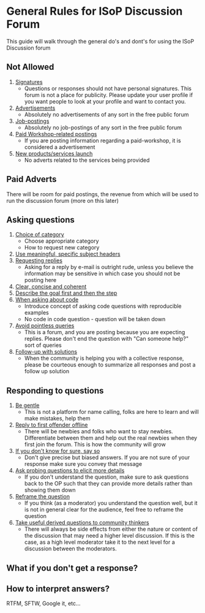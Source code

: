 # General Rules for ISoP Discussion Forum

This guide will walk through the general do's and dont's for using the ISoP Discussion forum

## Not Allowed

1. [Signatures](#nopublicity)
	+ Questions or responses should not have personal signatures. This forum is not a place for publicity. Please update your user profile if you want people to look at your profile and want to contact you.
2. [Advertisements](#noadverts)
	+ Absolutely no advertisements of any sort in the free public forum
3. [Job-postings](#nojobpostings)
	+ Absolutely no job-postings of any sort in the free public forum
4. [Paid Workshop-related postings](#workshoppostings)
	+ If you are posting information regarding a paid-workshop, it is considered a advertisement
5. [New products/services launch](#noservices)
	+ No adverts related to the services being provided

## Paid Adverts 

There will be room for paid postings, the revenue from which will be used to run the discussion forum (more on this later)

## Asking questions

1. [Choice of category](#category)
	+ Choose appropriate category
	+ How to request new category
2. [Use meaningful, specific subject headers](#subjectheaders)
3. [Requesting replies](#replies)
	+ Asking for a reply by e-mail is outright rude, unless you believe the information may be sensitive in which case you should not be posting here
4. [Clear, concise and coherent](#coherence)
5. [Describe the goal first and then the step](#goalandstep)
6. [When asking about code](#codequestions)
	+ Introduce concept of asking code questions with reproducible examples 
	+ No code in code question - question will be taken down
7. [Avoid pointless queries](#prune)
	+ This is a forum, and you are posting because you are expecting replies. Please don't end the question with "Can someone help?" sort of queries
8. [Follow-up with solutions](#follow-up)
	+ When the community is helping you with a collective response, please be courteous enough to summarize all responses and post a follow up solution

## Responding to questions

1. [Be gentle](#gentle)
	+ This is not a platform for name calling, folks are here to learn and will make mistakes, help them
2. [Reply to first offender offline](#givethemachance)
	+ There will be newbies and folks who want to stay newbies. Differentiate between them and help out the real newbies when they first join the forum. This is how the community will grow
3. [If you don't know for sure, say so](#behonest)
	+ Don't give precise but biased answers. If you are not sure of your response make sure you convey that message
4. [Ask probing questions to elicit more details](#improvethequestion)
	+ If you don't understand the question, make sure to ask questions back to the OP such that they can provide more details rather than showing them down
5. [Reframe the question](#reframe)
	+ If you think (as a moderator) you understand the question well, but it is not in general clear for the audience, feel free to reframe the question
6. [Take useful derived questions to community thinkers](#startdiscussion)
	+ There will always be side effects from either the nature or content of the discussion that may need a higher level discussion. If this is the case, as a high level moderator take it to the next level for a discussion between the moderators. 


## What if you don't get a response?



## How to interpret answers?

RTFM, SFTW, Google it, etc...
